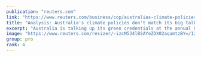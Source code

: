 ```yaml
---
publication: "reuters.com"
link: "https://www.reuters.com/business/cop/australias-climate-policies-dont-match-its-big-talk-cop27-2022-11-20/"
title: "Analysis: Australia's climate policies don't match its big talk at COP27"
excerpt: "Australia is talking up its green credentials at the annual U.N. climate summit, but its policies do not match the portrayal as it continues to support new mining and energy projects, and fuels the cr"
image: "https://www.reuters.com/resizer/-izcM534lBSAYeZDX02aqamtzBY=/1200x628/smart/filters:quality(80)/cloudfront-us-east-2.images.arcpublishing.com/reuters/X7YIOP5CDJNFFK3SA6IQ66EE6E.jpg"
group: pro
rank: 4
---
```

